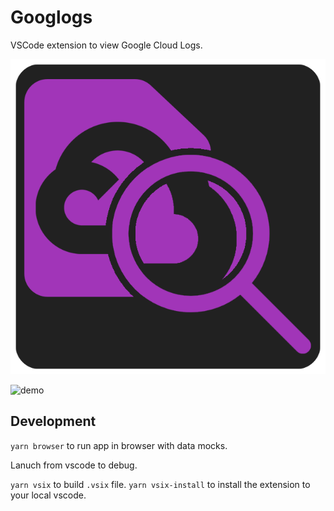 # Googlogs

VSCode extension to view Google Cloud Logs.

![icon](res/icon.png)

![demo](res/demo.gif)

## Development

`yarn browser` to run app in browser with data mocks.

Lanuch from vscode to debug.

`yarn vsix` to build `.vsix` file. `yarn vsix-install` to install the extension to your local vscode.
